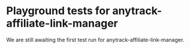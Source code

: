 # Playground tests for anytrack-affiliate-link-manager
We are still awaiting the first test run for anytrack-affiliate-link-manager.
